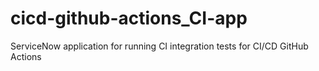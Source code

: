 # cicd-github-actions_CI-app
ServiceNow application for running CI integration tests for CI/CD GitHub Actions
